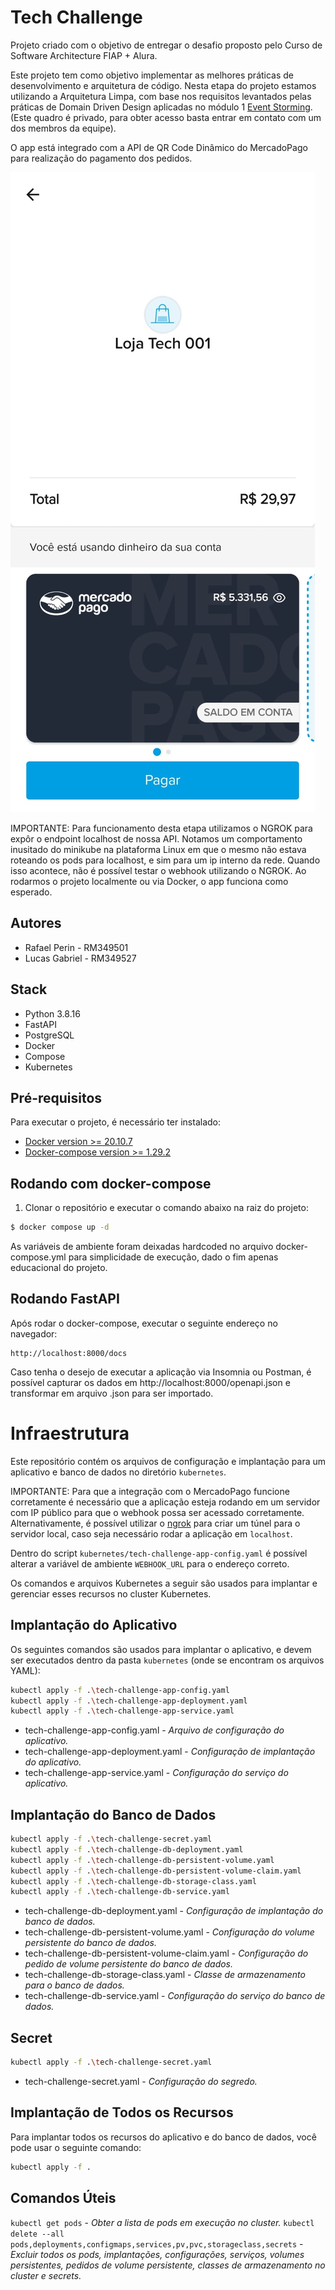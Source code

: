 # Tech Challenge

Projeto criado com o objetivo de entregar o desafio proposto pelo Curso de Software Architecture FIAP + Alura.

Este projeto tem como objetivo implementar as melhores práticas de desenvolvimento e arquitetura de código. Nesta etapa do projeto estamos utilizando a Arquitetura Limpa, com base nos requisitos levantados pelas práticas de Domain Driven Design aplicadas no módulo 1 [Event Storming](https://miro.com/app/board/uXjVM44WnuU=/?share_link_id=199664765180). (Este quadro é privado, para obter acesso basta entrar em contato com um dos membros da equipe).

O app está integrado com a API de QR Code Dinâmico do MercadoPago para realização do pagamento dos pedidos.

<p>
    <img  src=content/MercadoPago.jpeg>
</p>

IMPORTANTE: Para funcionamento desta etapa utilizamos o NGROK para expôr o endpoint localhost de nossa API. Notamos um comportamento inusitado do minikube na plataforma Linux em que o mesmo não estava roteando os pods para localhost, e sim para um ip interno da rede. Quando isso acontece, não é possível testar o webhook utilizando o NGROK. Ao rodarmos o projeto localmente ou via Docker, o app funciona como esperado.


## Autores
- Rafael Perin - RM349501
- Lucas Gabriel - RM349527

## Stack
- Python 3.8.16
- FastAPI
- PostgreSQL 
- Docker
- Compose
- Kubernetes

## Pré-requisitos
Para executar o projeto, é necessário ter instalado:

- [Docker version >= 20.10.7](https://www.docker.com/get-started)
- [Docker-compose version >= 1.29.2](https://docs.docker.com/compose/install/)

## Rodando com docker-compose

1. Clonar o repositório e executar o comando abaixo na raiz do projeto:

```bash
$ docker compose up -d
```

As variáveis de ambiente foram deixadas hardcoded no arquivo docker-compose.yml para simplicidade de execução, dado o fim apenas educacional do projeto.
 
## Rodando FastAPI

Após rodar o docker-compose, executar o seguinte endereço no navegador:

```
http://localhost:8000/docs
```

Caso tenha o desejo de executar a aplicação via Insomnia ou Postman, é possível capturar os dados em http://localhost:8000/openapi.json e transformar em arquivo .json para ser importado.

# Infraestrutura

Este repositório contém os arquivos de configuração e implantação para um aplicativo e banco de dados no diretório `kubernetes`. 

IMPORTANTE: Para que a integração com o MercadoPago funcione corretamente é necessário que a aplicação esteja rodando em um servidor com IP público para que o webhook possa ser acessado corretamente. Alternativamente, é possível utilizar o [ngrok](https://ngrok.com/) para criar um túnel para o servidor local, caso seja necessário rodar a aplicação em `localhost`.

Dentro do script `kubernetes/tech-challenge-app-config.yaml` é possível alterar a variável de ambiente `WEBHOOK_URL` para o endereço correto.

Os comandos e arquivos Kubernetes a seguir são usados para implantar e gerenciar esses recursos no cluster Kubernetes.

## Implantação do Aplicativo

Os seguintes comandos são usados para implantar o aplicativo, e devem ser executados dentro da pasta `kubernetes` (onde se encontram os arquivos YAML):

```bash
kubectl apply -f .\tech-challenge-app-config.yaml
kubectl apply -f .\tech-challenge-app-deployment.yaml
kubectl apply -f .\tech-challenge-app-service.yaml
```
- tech-challenge-app-config.yaml - *Arquivo de configuração do aplicativo.*
- tech-challenge-app-deployment.yaml - *Configuração de implantação do aplicativo.*
- tech-challenge-app-service.yaml - *Configuração do serviço do aplicativo.*

## Implantação do Banco de Dados

```bash
kubectl apply -f .\tech-challenge-secret.yaml
kubectl apply -f .\tech-challenge-db-deployment.yaml
kubectl apply -f .\tech-challenge-db-persistent-volume.yaml
kubectl apply -f .\tech-challenge-db-persistent-volume-claim.yaml
kubectl apply -f .\tech-challenge-db-storage-class.yaml
kubectl apply -f .\tech-challenge-db-service.yaml
```
- tech-challenge-db-deployment.yaml - *Configuração de implantação do banco de dados.*
- tech-challenge-db-persistent-volume.yaml - *Configuração do volume persistente do banco de dados.*
- tech-challenge-db-persistent-volume-claim.yaml - *Configuração do pedido de volume persistente do banco de dados.*
- tech-challenge-db-storage-class.yaml - *Classe de armazenamento para o banco de dados.*
- tech-challenge-db-service.yaml - *Configuração do serviço do banco de dados.*

## Secret

```bash
kubectl apply -f .\tech-challenge-secret.yaml
```

- tech-challenge-secret.yaml - *Configuração do segredo.*

## Implantação de Todos os Recursos

Para implantar todos os recursos do aplicativo e do banco de dados, você pode usar o seguinte comando:

```bash
kubectl apply -f .
```

## Comandos Úteis

`kubectl get pods` - *Obter a lista de pods em execução no cluster.*
`kubectl delete --all pods,deployments,configmaps,services,pv,pvc,storageclass,secrets` - *Excluir todos os pods, implantações, configurações, serviços, volumes persistentes, pedidos de volume persistente, classes de armazenamento no cluster e secrets.*